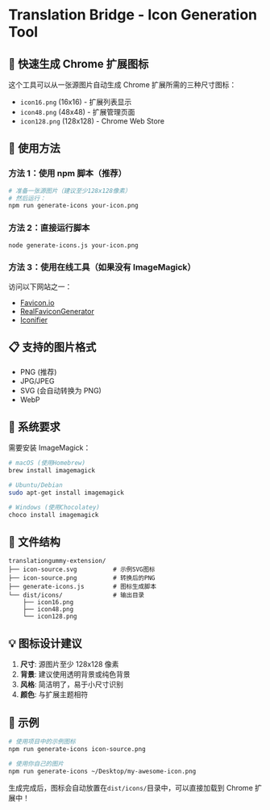 # Translation Bridge - Icon Generation Tool

## 🎨 快速生成 Chrome 扩展图标

这个工具可以从一张源图片自动生成 Chrome 扩展所需的三种尺寸图标：

- `icon16.png` (16x16) - 扩展列表显示
- `icon48.png` (48x48) - 扩展管理页面
- `icon128.png` (128x128) - Chrome Web Store

## 🚀 使用方法

### 方法 1：使用 npm 脚本（推荐）

```bash
# 准备一张源图片（建议至少128x128像素）
# 然后运行：
npm run generate-icons your-icon.png
```

### 方法 2：直接运行脚本

```bash
node generate-icons.js your-icon.png
```

### 方法 3：使用在线工具（如果没有 ImageMagick）

访问以下网站之一：

- [Favicon.io](https://favicon.io/favicon-converter/)
- [RealFaviconGenerator](https://realfavicongenerator.net/)
- [Iconifier](https://iconifier.net/)

## 📋 支持的图片格式

- PNG (推荐)
- JPG/JPEG
- SVG (会自动转换为 PNG)
- WebP

## 🔧 系统要求

需要安装 ImageMagick：

```bash
# macOS (使用Homebrew)
brew install imagemagick

# Ubuntu/Debian
sudo apt-get install imagemagick

# Windows (使用Chocolatey)
choco install imagemagick
```

## 📁 文件结构

```
translationgummy-extension/
├── icon-source.svg          # 示例SVG图标
├── icon-source.png          # 转换后的PNG
├── generate-icons.js        # 图标生成脚本
└── dist/icons/              # 输出目录
    ├── icon16.png
    ├── icon48.png
    └── icon128.png
```

## 💡 图标设计建议

1. **尺寸**: 源图片至少 128x128 像素
2. **背景**: 建议使用透明背景或纯色背景
3. **风格**: 简洁明了，易于小尺寸识别
4. **颜色**: 与扩展主题相符

## 🎯 示例

```bash
# 使用项目中的示例图标
npm run generate-icons icon-source.png

# 使用你自己的图片
npm run generate-icons ~/Desktop/my-awesome-icon.png
```

生成完成后，图标会自动放置在`dist/icons/`目录中，可以直接加载到 Chrome 扩展中！
